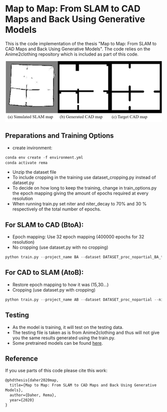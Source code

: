 # Map to Map: From SLAM to CAD Maps and Back Using Generative Models
This is the code implementation of the thesis "Map to Map: From SLAM to CAD Maps and Back Using Generative Models". The code relies on the Anime2clothing repository which is included as part of this code.

![teaser](./imgs/Motivation.png?raw=true)

## Preparations and Training Options
- create invironment: 
```python 
conda env create -f environment.yml
conda activate rema
```
- Unzip the dataset file
- To include cropping in the training use dataset_cropping.py instead of dataset.py
- To decide on how long to keep the training, change in train_options.py the epoch mapping giving the amount of epochs required at every resolution
- When running train.py set niter and niter_decay to 70% and 30 % respectively of the total number of epochs.

## For SLAM to CAD (BtoA): 
- Epoch mapping: Use 32 epoch mapping (400000 epochs for 32 resolution)
- No cropping (use dataset.py with no cropping)
```python
python train.py --project_name BA --dataset DATASET_proc_nopartial_BA_thick --niter 525 --niter_decay 225
```

## For CAD to SLAM (AtoB):
- Restore epoch mapping to how it was (15,30...)
- Cropping (use dataset.py with cropping)
```python
python train.py --project_name AB --dataset DATASET_proc_nopartial --niter 140 --niter_decay 60
```

## Testing
- As the model is training, it will test on the testing data.
- The testing file is taken as is from Anime2clothing and thus will not give you the same results generated using the train.py.
- Some pretrained models can be found [here](https://drive.google.com/file/d/15ZnQGuzvSYYnfWKbArAU6BZ1NHZNOe4R/view?usp=sharing).

## Reference
If you use parts of this code please cite this work:
```
@phdthesis{daher2020map,
  title={Map to Map: From SLAM to CAD Maps and Back Using Generative Models},
  author={Daher, Rema},
  year={2020}
}
```
